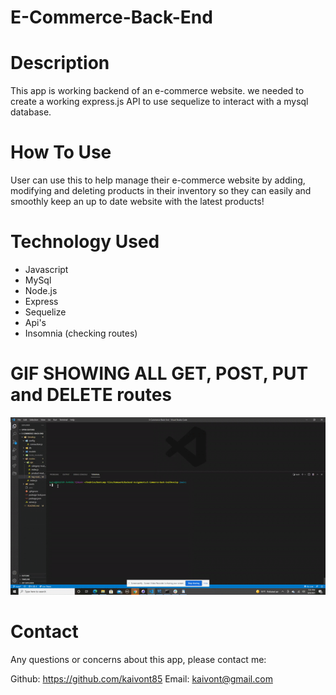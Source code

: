 # E-Commerce-Back-End

# Description

This app is working backend of an e-commerce website. we needed to create a working express.js API to use sequelize to interact with a mysql database.

# How To Use

User can use this to help manage their e-commerce website by adding, modifying and deleting products in their inventory so they can easily and smoothly keep an up to date website with the latest products!

# Technology Used

- Javascript
- MySql
- Node.js
- Express
- Sequelize
- Api's
- Insomnia (checking routes)

# GIF SHOWING ALL GET, POST, PUT and DELETE routes

![screenshot](Develop/assets/gifshowingallGETPOSTPUTandDELETEroutes.gif)



# Contact 

Any questions or concerns about this app, please contact me:

Github: https://github.com/kaivont85
Email: kaivont@gmail.com
